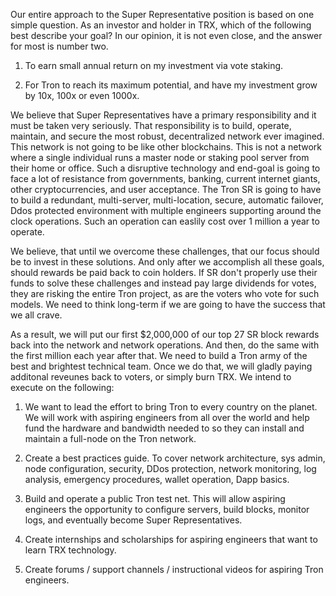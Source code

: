 Our entire approach to the Super Representative position is based on one simple question.   As an investor and holder in TRX, which of the following best describe your goal? In our opinion, it is not even close, and the answer for most is number two.  

  1.	To earn small annual return on my investment via vote staking.
  
  2.	For Tron to reach its maximum potential, and have my investment grow by 10x, 100x or even 1000x.
  
We believe that Super Representatives have a primary responsibility and it must be taken very seriously.  That responsibility is to build, operate, maintain, and secure the most robust, decentralized network ever imagined.  This network is not going to be like other blockchains.  This is not a network where a single individual runs a master node or staking pool server from their home or office.  Such a disruptive technology and end-goal is going to face a lot of resistance from governments, banking, current internet giants, other cryptocurrencies, and user acceptance.   The Tron SR is going to have to build a redundant, multi-server, multi-location, secure, automatic failover, Ddos protected environment with multiple engineers supporting around the clock operations.  Such an operation can easlily cost over 1 million a year to operate.

We believe, that until we overcome these challenges, that our focus should be to invest in these solutions.  And only after we accomplish all these goals, should rewards be paid back to coin holders. If SR don't properly use their funds to solve these challenges and instead pay large dividends for votes, they are risking the entire Tron project, as are the voters who vote for such models.  We need to think long-term if we are going to have the success that we all crave.

As a result, we will put our first $2,000,000 of our top 27 SR block rewards back into the network and network operations. And then, do the same with the first million each year after that.  We need to build a Tron army of the best and brightest technical team.  Once we do that, we will gladly paying additonal reveunes back to voters, or simply burn TRX.  We intend to execute on the following:

1. We want to lead the effort to bring Tron to every country on the planet.  We will work with aspiring engineers from all over the world and help fund the hardware and bandwidth needed to so they can install and maintain a full-node on the Tron network.

2. Create a best practices guide. To cover network architecture, sys admin, node configuration, security, DDos protection, network monitoring, log analysis, emergency procedures, wallet operation, Dapp basics.

3.  Build and operate a public Tron test net. This will allow aspiring engineers the opportunity to configure servers, build blocks, monitor logs, and eventually become Super Representatives.

4. Create internships and scholarships for aspiring engineers that want to learn TRX technology.

5. Create forums / support channels / instructional videos for aspiring Tron engineers.


      
      
